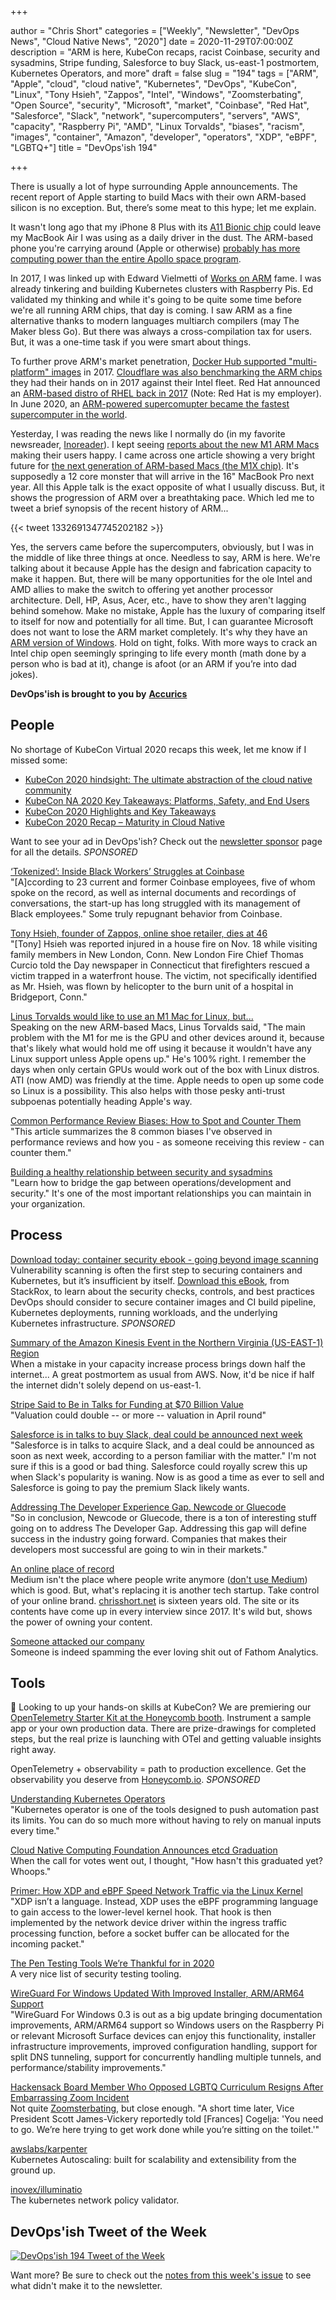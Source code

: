 +++

author = "Chris Short"
categories = ["Weekly", "Newsletter", "DevOps News", "Cloud Native News", "2020"]
date = 2020-11-29T07:00:00Z
description = "ARM is here, KubeCon recaps, racist Coinbase, security and sysadmins, Stripe funding, Salesforce to buy Slack, us-east-1 postmortem, Kubernetes Operators, and more"
draft = false
slug = "194"
tags = ["ARM", "Apple", "cloud", "cloud native", "Kubernetes", "DevOps", "KubeCon", "Linux", "Tony Hsieh",  "Zappos", "Intel", "Windows", "Zoomsterbating", "Open Source", "security", "Microsoft", "market", "Coinbase", "Red Hat", "Salesforce", "Slack", "network", "supercomputers", "servers", "AWS", "capacity", "Raspberry Pi", "AMD", "Linux Torvalds", "biases", "racism", "images", "container", "Amazon", "developer", "operators", "XDP", "eBPF", "LGBTQ+"]
title = "DevOps'ish 194"

+++

There is usually a lot of hype surrounding Apple announcements. The recent report of Apple starting to build Macs with their own ARM-based silicon is no exception. But, there’s some meat to this hype; let me explain.

It wasn't long ago that my iPhone 8 Plus with its [A11 Bionic chip](https://www.macrumors.com/2017/09/13/a11-bionic-chip-geekbench-scores/?utm_source=newsletter&utm_medium=devopsish&utm_campaign=194) could leave my MacBook Air I was using as a daily driver in the dust. The ARM-based phone you're carrying around (Apple or otherwise) [probably has more computing power than the entire Apollo space program](https://theconversation.com/would-your-mobile-phone-be-powerful-enough-to-get-you-to-the-moon-115933?utm_source=newsletter&utm_medium=devopsish&utm_campaign=194).

In 2017, I was linked up with Edward Vielmetti of [Works on ARM](https://www.worksonarm.com/?utm_source=newsletter&utm_medium=devopsish&utm_campaign=194) fame. I was already tinkering and building Kubernetes clusters with Raspberry Pis. Ed validated my thinking and while it's going to be quite some time before we're all running ARM chips, that day is coming. I saw ARM as a fine alternative thanks to modern languages multiarch compilers (may The Maker bless Go). But there was always a cross-compilation tax for users. But, it was a one-time task if you were smart about things.

To further prove ARM's market penetration, [Docker Hub  supported "multi-platform" images](https://devopsish.com/042/) in 2017. [Cloudflare was also benchmarking the ARM chips](https://blog.cloudflare.com/arm-takes-wing/?utm_source=newsletter&utm_medium=devopsish&utm_campaign=194) they had their hands on in 2017 against their Intel fleet. Red Hat announced an [ARM-based distro of RHEL back in 2017](https://www.redhat.com/en/blog/red-hat-introduces-arm-server-support-red-hat-enterprise-linux?utm_source=newsletter&utm_medium=devopsish&utm_campaign=194) (Note: Red Hat is my employer). In June 2020, an [ARM-powered supercomupter became the fastest supercomputer in the world](https://www.zdnet.com/article/arm-and-linux-take-supercomputer-top500-crown/?utm_source=newsletter&utm_medium=devopsish&utm_campaign=194).

Yesterday, I was reading the news like I normally do (in my favorite newsreader, [Inoreader](https://www.inoreader.com/?utm_source=newsletter&utm_medium=devopsish&utm_campaign=194)). I kept seeing [reports about the new M1 ARM Macs](https://steipete.com/posts/apple-silicon-m1-a-developer-perspective/?utm_source=newsletter&utm_medium=devopsish&utm_campaign=194) making their users happy. I came across one article showing a very bright future for [the next generation of ARM-based Macs (the M1X chip)](https://www.tomsguide.com/news/macbook-pro-16-inch-m1x-chip-just-leaked-and-its-game-over-for-intel?utm_source=newsletter&utm_medium=devopsish&utm_campaign=194). It's supposedly a 12 core monster that will arrive in the 16" MacBook Pro next year. All this Apple talk is the exact opposite of what I usually discuss. But, it shows the progression of ARM over a breathtaking pace. Which led me to tweet a brief synopsis of the recent history of ARM...

{{< tweet 1332691347745202182 >}}

Yes, the servers came before the supercomputers, obviously, but I was in the middle of like three things at once. Needless to say, ARM is here. We're talking about it because Apple has the design and fabrication capacity to make it happen. But, there will be many opportunities for the ole Intel and AMD allies to make the switch to offering yet another processor architecture. Dell, HP, Asus, Acer, etc., have to show they aren't lagging behind somehow. Make no mistake, Apple has the luxury of comparing itself to itself for now and potentially for all time. But, I can guarantee Microsoft does not want to lose the ARM market completely. It's why they have an [ARM version of Windows](https://docs.microsoft.com/en-us/windows/arm/?utm_source=newsletter&utm_medium=devopsish&utm_campaign=194). Hold on tight, folks. With more ways to crack an Intel chip open seemingly springing to life every month (math done by a person who is bad at it), change is afoot (or an ARM if you’re into dad jokes).

**DevOps'ish is brought to you by** [**Accurics**](https://www.accurics.com/?utm_source=newsletter&utm_medium=devopsish&utm_campaign=194)

## People

No shortage of KubeCon Virtual 2020 recaps this week, let me know if I missed some:

* [KubeCon 2020 hindsight: The ultimate abstraction of the cloud native community](https://siliconangle.com/2020/11/27/kubecon-2020-hindsight-ultimate-abstraction-cloud-native-community/)
* [KubeCon NA 2020 Key Takeaways: Platforms, Safety, and End Users](https://blog.getambassador.io/kubecon-na-2020-key-takeaways-platforms-safety-and-end-users-cb6df12082e6)
* [KubeCon 2020 Highlights and Key Takeaways](https://www.stackrox.com/post/2020/11/kubecon-2020-highlights-and-key-takeaways/)
* [KubeCon 2020 Recap – Maturity in Cloud Native](https://harness.io/2020/11/kubecon-2020-recap-maturity-in-cloud-native/)

Want to see your ad in DevOps'ish? Check out the [newsletter sponsor](https://devopsish.com/sponsor/) page for all the details. *SPONSORED*

[‘Tokenized’: Inside Black Workers’ Struggles at Coinbase](https://www.nytimes.com/2020/11/27/technology/coinbase-cryptocurrency-black-employees.html)  
"[A]ccording to 23 current and former Coinbase employees, five of whom spoke on the record, as well as internal documents and recordings of conversations, the start-up has long struggled with its management of Black employees." Some truly repugnant behavior from Coinbase.

[Tony Hsieh, founder of Zappos, online shoe retailer, dies at 46](https://www.washingtonpost.com/local/obituaries/tony-hsieh-dead/2020/11/28/9669a22a-3197-11eb-bae0-50bb17126614_story.html)  
"[Tony] Hsieh was reported injured in a house fire on Nov. 18 while visiting family members in New London, Conn. New London Fire Chief Thomas Curcio told the Day newspaper in Connecticut that firefighters rescued a victim trapped in a waterfront house. The victim, not specifically identified as Mr. Hsieh, was flown by helicopter to the burn unit of a hospital in Bridgeport, Conn."

[Linus Torvalds would like to use an M1 Mac for Linux, but...](https://www.zdnet.com/article/linus-torvalds-would-like-to-use-an-m1-mac-for-linux-but/)  
Speaking on the new ARM-based Macs, Linus Torvalds said, "The main problem with the M1 for me is the GPU and other devices around it, because that's likely what would hold me off using it because it wouldn't have any Linux support unless Apple opens up." He's 100% right. I remember the days when only certain GPUs would work out of the box with Linux distros. ATI (now AMD) was friendly at the time. Apple needs to open up some code so Linux is a possibility. This also helps with those pesky anti-trust subpoenas potentially heading Apple's way.

[Common Performance Review Biases: How to Spot and Counter Them](https://blog.pragmaticengineer.com/performance-review-biases/)  
"This article summarizes the 8 common biases I've observed in performance reviews and how you - as someone receiving this review - can counter them."

[Building a healthy relationship between security and sysadmins](https://www.redhat.com/sysadmin/security-and-sysadmins)  
"Learn how to bridge the gap between operations/development and security." It's one of the most important relationships you can maintain in your organization.

## Process

[Download today: container security ebook - going beyond image scanning](https://security.stackrox.com/container-security-going-beyond-image-scanning.html?Source=DevOpsish&LSource=DevOpsish)  
Vulnerability scanning is often the first step to securing containers and Kubernetes, but it’s insufficient by itself. [Download this eBook](https://security.stackrox.com/container-security-going-beyond-image-scanning.html?Source=DevOpsish&LSource=DevOpsish), from StackRox, to learn about the security checks, controls, and best practices DevOps should consider to secure container images and CI build pipeline, Kubernetes deployments, running workloads, and the underlying Kubernetes infrastructure. *SPONSORED*

[Summary of the Amazon Kinesis Event in the Northern Virginia (US-EAST-1) Region](https://aws.amazon.com/message/11201/)  
When a mistake in your capacity increase process brings down half the internet... A great postmortem as usual from AWS. Now, it'd be nice if half the internet didn't solely depend on us-east-1.

[Stripe Said to Be in Talks for Funding at $70 Billion Value](https://www.bloomberg.com/news/articles/2020-11-24/payments-startup-stripe-is-said-in-talks-to-raise-new-funding)  
"Valuation could double -- or more -- valuation in April round"

[Salesforce is in talks to buy Slack, deal could be announced next week](https://www.cnbc.com/2020/11/25/slack-shares-jump-following-report-of-possible-salesforce-acquisition.html)  
"Salesforce is in talks to acquire Slack, and a deal could be announced as soon as next week, according to a person familiar with the matter." I'm not sure if this is a good or bad thing. Salesforce could royally screw this up when Slack's popularity is waning. Now is as good a time as ever to sell and Salesforce is going to pay the premium Slack likely wants.

[Addressing The Developer Experience Gap. Newcode or Gluecode](https://redmonk.com/jgovernor/2020/11/26/addressing-the-developer-experience-gap-newcode-or-gluecode/)  
"So in conclusion, Newcode or Gluecode, there is a ton of interesting stuff going on to address The Developer Gap. Addressing this gap will define success in the industry going forward. Companies that makes their developers most successful are going to win in their markets."

[An online place of record](https://rubenerd.com/an-online-place-of-record/)  
Medium isn't the place where people write anymore ([don't use Medium](https://nomedium.dev/)) which is good. But, what's replacing it is another tech startup. Take control of your online brand. [chrisshort.net](https://chrisshort.net) is sixteen years old. The site or its contents have come up in every interview since 2017. It's wild but, shows the power of owning your content.

[Someone attacked our company](https://usefathom.com/blog/ddos-attack)  
Someone is indeed spamming the ever loving shit out of Fathom Analytics.

## Tools

🎺  Looking to up your hands-on skills at KubeCon? We are premiering our [OpenTelemetry Starter Kit at the Honeycomb booth](https://info.honeycomb.io/honeycomb-and-kubecon). Instrument a sample app or your own production data. There are prize-drawings for completed steps, but the real prize is launching with OTel and getting valuable insights right away.

OpenTelemetry + observability = path to production excellence. Get the observability you deserve from [Honeycomb.io](https://ui.honeycomb.io/signup/?&utm_source=devopsish&utm_medium=newsletter&utm_campaign=ad&utm_content=product-signup). *SPONSORED*

[Understanding Kubernetes Operators](https://caylent.com/understanding-kubernetes-operators)  
"Kubernetes operator is one of the tools designed to push automation past its limits. You can do so much more without having to rely on manual inputs every time."

[Cloud Native Computing Foundation Announces etcd Graduation](https://www.cncf.io/announcements/2020/11/24/cloud-native-computing-foundation-announces-etcd-graduation/)  
When the call for votes went out, I thought, "How hasn't this graduated yet? Whoops."

[Primer: How XDP and eBPF Speed Network Traffic via the Linux Kernel](https://thenewstack.io/primer-how-xdp-and-ebpf-speed-network-traffic-via-the-linux-kernel/)  
"XDP isn’t a language. Instead, XDP uses the eBPF programming language to gain access to the lower-level kernel hook. That hook is then implemented by the network device driver within the ingress traffic processing function, before a socket buffer can be allocated for the incoming packet."

[The Pen Testing Tools We’re Thankful for in 2020](https://labs.bishopfox.com/industry-blog/pen-testing-tools-were-thankful-for-in-2020)  
A very nice list of security testing tooling.

[WireGuard For Windows Updated With Improved Installer, ARM/ARM64 Support](https://www.phoronix.com/scan.php?page=news_item&px=WireGuard-For-Windows-0.3)  
"WireGuard For Windows 0.3 is out as a big update bringing documentation improvements, ARM/ARM64 support so Windows users on the Raspberry Pi or relevant Microsoft Surface devices can enjoy this functionality, installer infrastructure improvements, improved configuration handling, support for split DNS tunneling, support for concurrently handling multiple tunnels, and performance/stability improvements."

[Hackensack Board Member Who Opposed LGBTQ Curriculum Resigns After Embarrassing Zoom Incident](https://dailyvoice.com/new-jersey/hackensack/news/hackensack-board-member-who-opposed-lgbtq-curriculum-resigns-after-embarrassing-zoom-incident/798530/)  
Not quite [Zoomsterbating](http://zoomsterbating.com/), but close enough. "A short time later, Vice President Scott James-Vickery reportedly told [Frances] Cogelja: 'You need to go. We’re here trying to get work done while you’re sitting on the toilet.'"

[awslabs/karpenter](https://github.com/awslabs/karpenter)  
Kubernetes Autoscaling: built for scalability and extensibility from the ground up.

[inovex/illuminatio](https://github.com/inovex/illuminatio)  
The kubernetes network policy validator.

## DevOps'ish Tweet of the Week

[![DevOps'ish 194 Tweet of the Week](/images/194-devopsish-tweet-of-the-week.png)](https://twitter.com/tucker_dev/status/1330211710947504128)

Want more? Be sure to check out the [notes from this week's issue](https://devopsish.com/194/notes/) to see what didn't make it to the newsletter.
